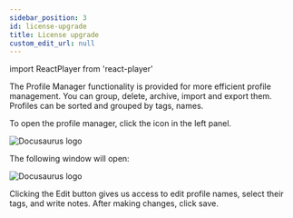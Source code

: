 ```yaml
---
sidebar_position: 3
id: license-upgrade
title: License upgrade
custom_edit_url: null
---
```

import ReactPlayer from 'react-player'

The Profile Manager functionality is provided for more efficient profile management. You can group, delete, archive, import and export them. Profiles can be sorted and grouped by tags, names.

To open the profile manager, click the icon in the left panel.

![Docusaurus logo](/img/eng/sw/profiles-manager-1.png)

The following window will open:

![Docusaurus logo](/img/eng/sw/profiles-manager-2.png)

Clicking the Edit button gives us access to edit profile names, select their tags, and write notes. After making changes, click save.

<!-- ![Docusaurus logo](/img/eng/sw/profiles-manager-3.png) -->